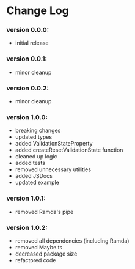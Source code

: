 # Change Log

### version 0.0.0:

- initial release

### version 0.0.1:

- minor cleanup

### version 0.0.2:

- minor cleanup

### version 1.0.0:

- breaking changes
- updated types
- added ValidationStateProperty
- added createResetValidationState function
- cleaned up logic
- added tests
- removed unnecessary utilities
- added JSDocs
- updated example

### version 1.0.1:
- removed Ramda's pipe

### version 1.0.2:

- removed all dependencies (including Ramda)
- removed Maybe.ts
- decreased package size
- refactored code